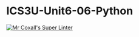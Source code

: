 # ICS3U-Unit6-06-Python

[![Mr Coxall's Super Linter](https://github.com/venika-sem/ICS3U-Unit6-06-Python/workflows/Mr%20Coxall's%20Super%20Linter/badge.svg)](https://github.com/venika-sem/ICS3U-Unit6-06-Python/actions/)
